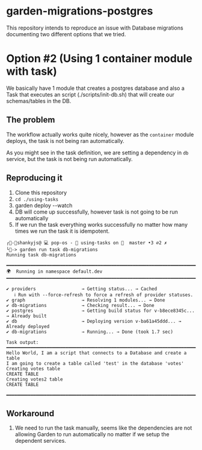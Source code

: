 # garden-migrations-postgres

This repository intends to reproduce an issue with Database migrations documenting two different options that we tried.

# Option #2 (Using 1 container module with task)

We basically have 1 module that creates a postgres database and also a Task that executes an script (./scripts/init-db.sh) that will create our schemas/tables in the DB.

## The problem

The workflow actually works quite nicely, however as the `container` module deploys, the task is not being ran automatically.

As you might see in the task definition, we are setting a dependency in `db` service, but the task is not being run automatically.

## Reproducing it

1. Clone this repository
2. `cd ./using-tasks`
2. garden deploy --watch
4. DB will come up successfully, however task is not going to be run automatically
5. If we run the task everything works successfully no matter how many times we run the task it is idempotent.

````
┌🤘-🐧shankyjs@ 💻 pop-os - 🧱 using-tasks on 🌵  master •3 ⌀2 ✗
└🤘-> garden run task db-migrations
Running task db-migrations

━━━━━━━━━━━━━━━━━━━━━━━━━━━━━━━━━━━━━━━━━━━━━━━━━━━━━━━━━━━━━━━━━━━━━━━━━━━━━━━━
🌍  Running in namespace default.dev
━━━━━━━━━━━━━━━━━━━━━━━━━━━━━━━━━━━━━━━━━━━━━━━━━━━━━━━━━━━━━━━━━━━━━━━━━━━━━━━━

✔ providers                 → Getting status... → Cached
   ℹ Run with --force-refresh to force a refresh of provider statuses.
✔ graph                     → Resolving 1 modules... → Done
✔ db-migrations             → Checking result... → Done
✔ postgres                  → Getting build status for v-b8ece8345c... → Already built
✔ db                        → Deploying version v-ba61a45ddd... → Already deployed
✔ db-migrations             → Running... → Done (took 1.7 sec)

Task output:
━━━━━━━━━━━━━━━━━━━━━━━━━━━━━━━━━━━━━━━━━━━━━━━━━━━━━━━━━━━━━━━━━━━━━━━━━━━━━━━━
Hello World, I am a script that connects to a Database and create a table
I am going to create a table called 'test' in the database 'votes'
Creating votes table
CREATE TABLE
Creating votes2 table
CREATE TABLE

━━━━━━━━━━━━━━━━━━━━━━━━━━━━━━━━━━━━━━━━━━━━━━━━━━━━━━━━━━━━━━━━━━━━━━━━━━━━━━━━
````

## Workaround

1. We need to run the task manually, seems like the dependencies are not allowing Garden to run automatically no matter if we setup the dependent services.